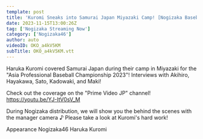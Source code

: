 ```yaml
---
template: post
title: 'Kuromi Sneaks into Samurai Japan Miyazaki Camp! [Nogizaka Baseball Club]'
date: 2023-11-15T13:00:26Z
tag: ['Nogizaka Streaming Now']
category: ['Nogizaka46']
author: auto 
videoID: OKO_a4kV5KM
subTitle: OKO_a4kV5KM.vtt
---
```

Haruka Kuromi covered Samurai Japan during their camp in Miyazaki for the "Asia Professional Baseball Championship 2023"!
Interviews with Akihiro, Hayakawa, Sato, Kadowaki, and Maki!

Check out the coverage on the "Prime Video JP" channel!
https://youtu.be/YJ-ItV0sV_M

During Nogizaka distribution, we will show you the behind the scenes with the manager camera ♪
Please take a look at Kuromi's hard work!

Appearance
Nogizaka46 Haruka Kuromi
